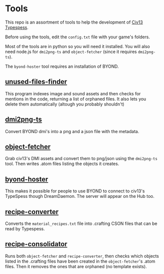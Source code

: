 # Tools
This repo is an assortment of tools to help the development of [Civ13 Typespess](https://github.com/Civ13/civ13-typespess).

Before using the tools, edit the `config.txt` file with your game's folders.

Most of the tools are in python so you will need it installed. You will also need node.js for `dmi2png-ts` and `object-fetcher` (since it requires `dmi2png-ts`).

The `byond-hoster` tool requires an installation of BYOND.


## [unused-files-finder](https://github.com/Civ13/civ13-tools/tree/master/unused-files-finder)
This program indexes image and sound assets and then checks for mentions in the code, returning a list of orphaned files. It also lets you delete them automatically (altough you probably shouldn't)

## [dmi2png-ts](https://github.com/Civ13/civ13-tools/tree/master/dmi2png-ts)
Convert BYOND dmi's into a png and a json file with the metadata.

## [object-fetcher](https://github.com/Civ13/civ13-tools/tree/master/object-fetcher)
Grab civ13's DMI assets and convert them to png/json using the `dmi2png-ts` tool. Then writes .atom files listing the objects it creates.

## [byond-hoster](https://github.com/Civ13/civ13-tools/tree/master/byond-hoster)
This makes it possible for people to use BYOND to connect to civ13's TypeSpess though DreamDaemon. The server will appear on the Hub too.

## [recipe-converter](https://github.com/Civ13/civ13-tools/tree/master/recipe-converter)
Converts the `material_recipes.txt` file into .crafting CSON files that can be read by Typespess.

## [recipe-consolidator](https://github.com/Civ13/civ13-tools/tree/master/recipe-consolidator)
Runs both `object-fetcher` and `recipe-converter`, then checks which objects listed in the .crafting files have been created in the `object-fetcher`'s .atom files. Then it removes the ones that are orphaned (no template exists).